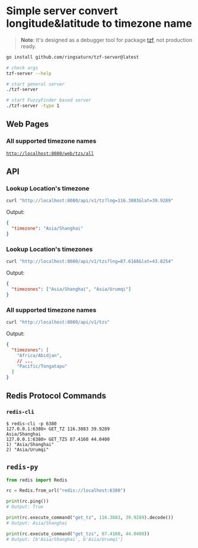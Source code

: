 # Simple server convert longitude&latitude to timezone name

> **Note**: It's designed as a debugger tool for package
> [tzf](https://github.com/ringsaturn/tzf), not production ready.

```bash
go install github.com/ringsaturn/tzf-server@latest

# check args
tzf-server --help

# start general server
./tzf-server

# start FuzzyFinder based server
./tzf-server -type 1
```

## Web Pages

### All supported timezone names

[`http://localhost:8080/web/tzs/all`](http://localhost:8080/web/tzs/all)

## API

### Lookup Location's timezone

```bash
curl "http://localhost:8080/api/v1/tz?lng=116.3883&lat=39.9289"
```

Output:

```json
{
  "timezone": "Asia/Shanghai"
}
```

### Lookup Location's timezones

```bash
curl "http://localhost:8080/api/v1/tzs?lng=87.6168&lat=43.8254"
```

Output:

```json
{
  "timezones": ["Asia/Shanghai", "Asia/Urumqi"]
}
```

### All supported timezone names

```bash
curl "http://localhost:8080/api/v1/tzs"
```

Output:

```json
{
  "timezones": [
    "Africa/Abidjan",
    // ...
    "Pacific/Tongatapu"
  ]
}
```

## Redis Protocol Commands

### `redis-cli`

```
$ redis-cli -p 6380
127.0.0.1:6380> GET_TZ 116.3883 39.9289
Asia/Shanghai
127.0.0.1:6380> GET_TZS 87.4160 44.0400
1) "Asia/Shanghai"
2) "Asia/Urumqi"
```

## `redis-py`

```python
from redis import Redis

rc = Redis.from_url("redis://localhost:6380")

print(rc.ping())
# Output: True

print(rc.execute_command("get_tz", 116.3883, 39.9289).decode())
# Output: Asia/Shanghai

print(rc.execute_command("get_tzs", 87.4160, 44.0400))
# Output: [b'Asia/Shanghai', b'Asia/Urumqi']
```
